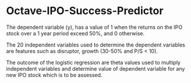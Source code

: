 # Octave-IPO-Success-Predictor
The dependent variable (y), has a value of 1 when the returns on the IPO stock over a 1 year period exceed 50%, and 0 otherwise.

The 20 independent variables used to determine the dependent variables are features such as disruptor, growth (30-50% and P/S < 10).

The outcome of the logistic regression are theta values used to multiply independent variables and determine value of dependent variable for any new IPO stock which is to be assessed.
